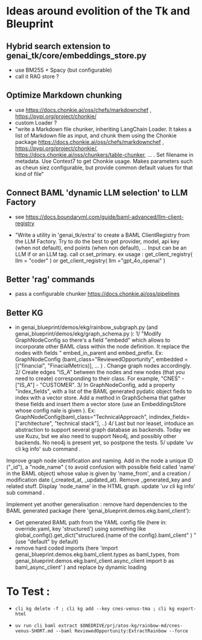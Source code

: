 # Ideas around evolition of the Tk and Bleuprint

## Hybrid search extension to genai_tk/core/embeddings_store.py
- use BM25S + Spacy (but configurable)
- call it RAG store ? 

## Optimize Markdown chunking
- use https://docs.chonkie.ai/oss/chefs/markdownchef ,  https://pypi.org/project/chonkie/
- custom Loader ? 
- "write a Markdown file chunker, inheriting LangChain Loader.  It takes a list of Markdown file as input, and chunk them using the Chonkie package https://docs.chonkie.ai/oss/chefs/markdownchef ,  https://pypi.org/project/chonkie/, https://docs.chonkie.ai/oss/chunkers/table-chunker, ... . Set filename in metadata.  Use Context7 to get Chonkie usage. Makes parameters such as cheun siez configurable, but provide common default values for that kind of file" 

## Connect BAML 'dynamic LLM selection'  to LLM Factory
- see https://docs.boundaryml.com/guide/baml-advanced/llm-client-registry 

- "Write a utility in 'genai_tk/extra' to create a BAML ClientRegistry from the LLM Factory. Try to do the best to get provider, model, api key (when not default), end points (when non default), ... Input can be an LLM if or an LLM tag.  call cr.set_primary.
ex usage : get_client_registry( llm = "coder" ) or get_client_registry( llm ="gpt_4o_openai" )




## Better 'rag' commands
- pass a configurable chunker
https://docs.chonkie.ai/oss/pipelines 

##  Better KG
- in genai_blueprint/demos/ekg/rainbow_subgraph.py (and genai_blueprint/demos/ekg/graph_schema.py ): 
1/  "Modify GraphNodeConfig  so there's a field "embedd" which allows to incorporate other BAML class within the node definition.  It replace the nodes with fields "  embed_in_parent and embed_prefix.  Ex: GraphNodeConfig (baml_class="ReviewedOpportunity", embedded =[("financial", "FinacialMetrics)], ... )  . Change graph nodes accordingly.  
2/ Create edges "IS_A" between the nodes and new nodes (that you need to create) corresponding to their class.  For example, "CNES" - ["IS_A"] - "CUSTOMER".
3/ In GraphNodeConfig, add a property "index_fields", with a list of the BAML generated pydatic object fieds to index with a vector store.  Add a method in GraphSchema that gather these fields and insert them a vector store (use an EmbeddingsStore whose config nale is given ).  Ex: GraphNodeConfig(baml_class="TechnicalApproach", indindex_fields=["architecture", "technical stack"], ..)
4/ Last but nor leaset, intoduce an abstraction to support several graph database as backends. Today we use Kuzu, but we also need to support Neo4j, and possibly other backends.  No neo4j is present yet, so postpone the tests.
5/ update  'uv cli kg info'  sub command .


Improve graph node identification and naming.  Add in the node a unique ID ("_id"), a "node_name" ( to avoid confusion with possible field called 'name' in the BAML object) whose value is given by 'name_from',  and a creation / modification date (_created_at, _updated_at). Remove _generated_key and related stuff.  Display 'node_name' in the HTML graph. update  'uv cli kg info'  sub command  . 



 Implement yet another generalisation : remove hard dependencies to the BAML generated package (here 'genai_blueprint.demos.ekg.baml_client'): 
 -  Get generated BAML path from  the YAML config file (here in: override.yaml, key 'structured') using something like global_config().get_dict("structured.{name of the config}.baml_client"   ) " (use "default" by default)
 -  remove hard coded imports (here 'import genai_blueprint.demos.ekg.baml_client.types as baml_types, from genai_blueprint.demos.ekg.baml_client.async_client import b as baml_async_client' ) and replace by dynamic loading




# To Test :
- ```cli kg delete -f ; cli kg add --key cnes-venus-tma ; cli kg export-html```

- ```uv run cli baml extract $ONEDRIVE/prj/atos-kg/rainbow-md/cnes-venus-SHORT.md --baml ReviewedOpportunity:ExtractRainbow --force```